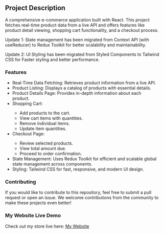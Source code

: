## Project Description

A comprehensive e-commerce application built with React. This project fetches real-time product data from a live API and offers features like product detail viewing, shopping cart functionality, and a checkout process.

<p>Update 1: State management has been migrated from Context API (with useReducer) to Redux Toolkit for better scalability and maintainability.</p>
<p>Update 2: UI Styling has been migrated from Styled Components to Tailwind CSS for Faster styling and better performance.</p>

### Features

<ul>
 <li>Real-Time Data Fetching: Retrieves product information from a live API.</li>
 <li>Product Listing: Displays a catalog of products with essential details.</li>
 <li>Product Details Page: Provides in-depth information about each product.</li>
 <li>Shopping Cart:</li>
  <ul>
   <li>Add products to the cart.</li>
   <li>View cart items with quantities.</li>
   <li>Remove individual items.</li>
   <li>Update item quantities.</li>
  </ul>
 <li>Checkout Page:</li>
  <ul>
   <li>Review selected products.</li>
   <li>View total amount due.</li>
   <li>Proceed to order confirmation.</li>
  </ul>
 <li>State Management: Uses Redux Toolkit for efficient and scalable global state management across components.</li>
 <li>Styling: Tailwind CSS for fast, responsive, and modern UI design.</li>
</ul>

### Contributing

If you would like to contribute to this repository, feel free to submit a pull request or open an issue. We welcome contributions from the community to make these projects even better!

### My Website Live Demo

Check out my store live here: <a href="https://mobina-store.vercel.app/products"> My Website</a>
